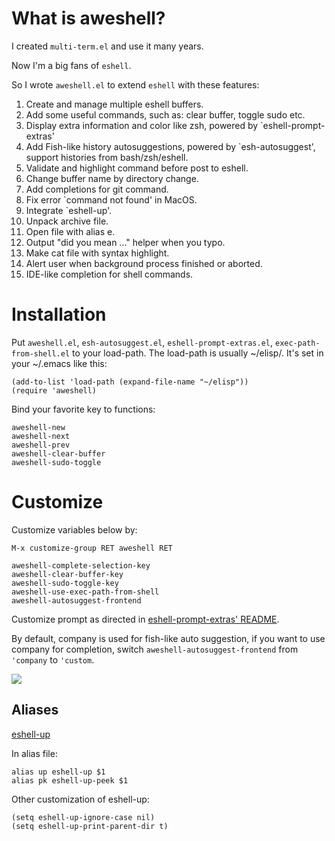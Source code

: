# What is aweshell?

I created `multi-term.el` and use it many years.

Now I'm a big fans of `eshell`.

So I wrote `aweshell.el` to extend `eshell` with these features:

1. Create and manage multiple eshell buffers.
2. Add some useful commands, such as: clear buffer, toggle sudo etc.
3. Display extra information and color like zsh, powered by `eshell-prompt-extras'
4. Add Fish-like history autosuggestions, powered by `esh-autosuggest', support histories from bash/zsh/eshell.
5. Validate and highlight command before post to eshell.
6. Change buffer name by directory change.
7. Add completions for git command.
8. Fix error `command not found' in MacOS.
9. Integrate `eshell-up'.
10. Unpack archive file.
11. Open file with alias e.
12. Output "did you mean ..." helper when you typo.
13. Make cat file with syntax highlight.
14. Alert user when background process finished or aborted.
15. IDE-like completion for shell commands.

# Installation

Put `aweshell.el`, `esh-autosuggest.el`, `eshell-prompt-extras.el`, `exec-path-from-shell.el` to your load-path.
The load-path is usually ~/elisp/.
It's set in your ~/.emacs like this:
```Elisp
(add-to-list 'load-path (expand-file-name "~/elisp"))
(require 'aweshell)
```

Bind your favorite key to functions:

```Elisp
aweshell-new
aweshell-next
aweshell-prev
aweshell-clear-buffer
aweshell-sudo-toggle
```

# Customize

Customize variables below by:
```Elisp
M-x customize-group RET aweshell RET
```

```Elisp
aweshell-complete-selection-key
aweshell-clear-buffer-key
aweshell-sudo-toggle-key
aweshell-use-exec-path-from-shell
aweshell-autosuggest-frontend
```

Customize prompt as directed in [eshell-prompt-extras' README](https://github.com/kaihaosw/eshell-prompt-extras#themes).

By default, company is used for fish-like auto suggestion, if you want to use company for completion, switch ```aweshell-autosuggest-frontend``` from ```'company``` to ```'custom```.

<img src="./company-style-completion.png">

## Aliases

[eshell-up](https://github.com/peterwvj/eshell-up)

In alias file:
```
alias up eshell-up $1
alias pk eshell-up-peek $1
```

Other customization of eshell-up:
```Elisp
(setq eshell-up-ignore-case nil)
(setq eshell-up-print-parent-dir t)
```

